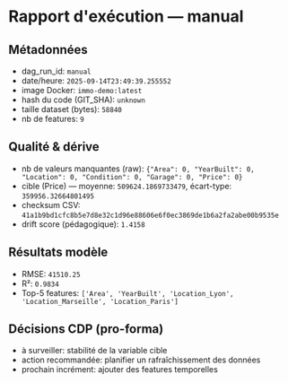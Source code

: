 # Rapport d'exécution — manual

## Métadonnées
- dag_run_id: `manual`
- date/heure: `2025-09-14T23:49:39.255552`
- image Docker: `immo-demo:latest`
- hash du code (GIT_SHA): `unknown`
- taille dataset (bytes): `58840`
- nb de features: `9`

## Qualité & dérive
- nb de valeurs manquantes (raw): `{"Area": 0, "YearBuilt": 0, "Location": 0, "Condition": 0, "Garage": 0, "Price": 0}`
- cible (Price) — moyenne: `509624.1869733479`, écart-type: `359956.32664801495`
- checksum CSV: `41a1b9bd1cfc8b5e7d8e32c1d96e88606e6f0ec3869de1b6a2fa2abe00b9535e`
- drift score (pédagogique): `1.4158`

## Résultats modèle
- RMSE: `41510.25`
- R²: `0.9834`
- Top-5 features: `['Area', 'YearBuilt', 'Location_Lyon', 'Location_Marseille', 'Location_Paris']`

## Décisions CDP (pro-forma)
- à surveiller: stabilité de la variable cible
- action recommandée: planifier un rafraîchissement des données
- prochain incrément: ajouter des features temporelles
